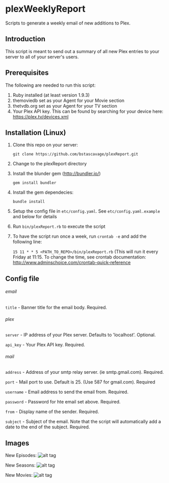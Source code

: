 plexWeeklyReport
================

Scripts to generate a weekly email of new additions to Plex.

## Introduction
This script is meant to send out a summary of all new Plex entries to your server to all of your server's users.  

## Prerequisites

The following are needed to run this script:

1.  Ruby installed (at least version 1.9.3)
2.  themoviedb set as your Agent for your Movie section
3.  thetvdb.org set as your Agent for your TV section
4.  Your Plex API key.  This can be found by searching for your device here: https://plex.tv/devices.xml

## Installation (Linux)

1.  Clone this repo on your server:

    `git clone https://github.com/bstascavage/plexReport.git`
2.  Change to the plexReport directory
3.  Install the blunder gem (http://bundler.io/)

    `gem install bundler`
4.  Install the gem dependecies:

    `bundle install`
5.  Setup the config file in `etc/config.yaml`.  See `etc/config.yaml.example` and below for details
6.  Run `bin/plexReport.rb` to execute the script
7.  To have the script run once a week, run `crontab -e` and add the following line:

    `15 11 * * 5 <PATH_TO_REPO>/bin/plexReport.rb` (This will run it every Friday at 11:15.  To change the time, see crontab documentation: http://www.adminschoice.com/crontab-quick-reference
    
## Config file

###### email
`title` - Banner title for the email body.  Required.

###### plex
`server` - IP address of your Plex server.  Defaults to 'localhost'.  Optional.

`api_key` - Your Plex API key.  Required.

###### mail
`address` - Address of your smtp relay server.  (ie smtp.gmail.com).  Required.

`port` - Mail port to use.  Default is 25.  (Use 587 for gmail.com).  Required

`username` - Email address to send the email from.  Required.

`password` - Password for hte email set above.  Required.

`from` - Display name of the sender.  Required.

`subject` - Subject of the email.  Note that the script will automatically add a date to the end of the subject.  Required.

## Images

New Episodes:
![alt tag](http://i.imgur.com/hWzHl2x.png)


New Seasons:
![alt tag](http://i.imgur.com/sBy62Ty.png)


New Movies:
![alt tag](http://i.imgur.com/E3Q85uU.png)
